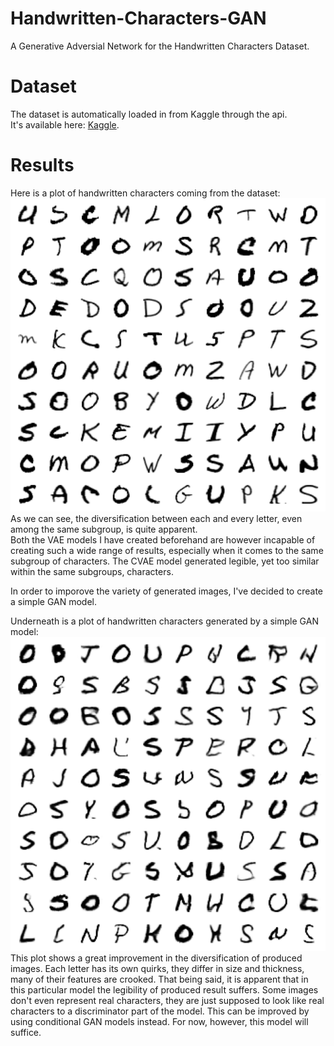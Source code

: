 # Handwritten-Characters-GAN
A Generative Adversial Network for the Handwritten Characters Dataset.

# Dataset
The dataset is automatically loaded in from Kaggle through the api.  
It's available here: [Kaggle](https://www.kaggle.com/datasets/sachinpatel21/az-handwritten-alphabets-in-csv-format).

# Results
Here is a plot of handwritten characters coming from the dataset:
![real](real_letters.png)  
As we can see, the diversification between each and every letter, even among the same subgroup, is quite apparent.  
Both the VAE models I have created beforehand are however incapable of creating such a wide range of results, especially when it comes to the same subgroup of characters. The CVAE model generated legible, yet too similar within the same subgroups, characters.

In order to imporove the variety of generated images, I've decided to create a simple GAN model. 

Underneath is a plot of handwritten characters generated by a simple GAN model:
![fake](generated_letters.png)  
This plot shows a great improvement in the diversification of produced images. Each letter has its own quirks, they differ in size and thickness, many of their features are crooked. 
That being said, it is apparent that in this particular model the legibility of produced result suffers. Some images don't even represent real characters, they are just supposed to look like real characters to a discriminator part of the model. This can be improved by using conditional GAN models instead.
For now, however, this model will suffice.
